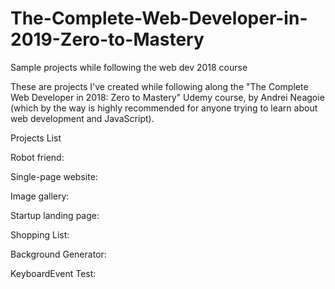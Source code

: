 # The-Complete-Web-Developer-in-2019-Zero-to-Mastery
Sample projects while following the web dev 2018 course 

These are projects I've created while following along the "The Complete Web Developer in 2018: Zero to Mastery" Udemy course, by Andrei Neagoie (which by the way is highly recommended for anyone trying to learn about web development and JavaScript).

Projects List

Robot friend:

Single-page website:

Image gallery:

Startup landing page:

Shopping List:

Background Generator:

KeyboardEvent Test:

